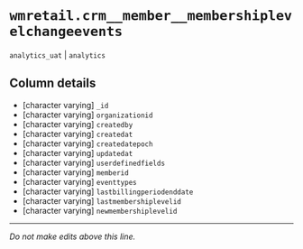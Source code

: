 # `wmretail.crm__member__membershiplevelchangeevents`
`analytics_uat` | `analytics`

## Column details
* [character varying] `_id`
* [character varying] `organizationid`
* [character varying] `createdby`
* [character varying] `createdat`
* [character varying] `createdatepoch`
* [character varying] `updatedat`
* [character varying] `userdefinedfields`
* [character varying] `memberid`
* [character varying] `eventtypes`
* [character varying] `lastbillingperiodenddate`
* [character varying] `lastmembershiplevelid`
* [character varying] `newmembershiplevelid`

-------------------------------------------------------------------------------
*Do not make edits above this line.*
